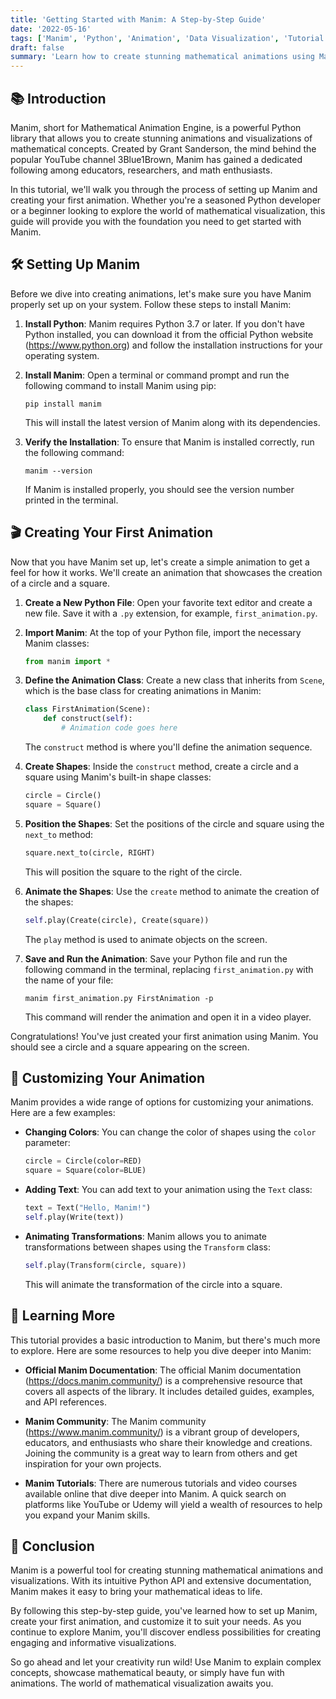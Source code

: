 ```yaml
---
title: 'Getting Started with Manim: A Step-by-Step Guide'
date: '2022-05-16'
tags: ['Manim', 'Python', 'Animation', 'Data Visualization', 'Tutorial']
draft: false
summary: 'Learn how to create stunning mathematical animations using Manim, a powerful Python library. This step-by-step guide will walk you through the process of setting up Manim and creating your first animation, providing code examples and practical tips along the way.'
---
```


## 📚 Introduction

Manim, short for Mathematical Animation Engine, is a powerful Python library that allows you to create stunning animations and visualizations of mathematical concepts. Created by Grant Sanderson, the mind behind the popular YouTube channel 3Blue1Brown, Manim has gained a dedicated following among educators, researchers, and math enthusiasts.

In this tutorial, we'll walk you through the process of setting up Manim and creating your first animation. Whether you're a seasoned Python developer or a beginner looking to explore the world of mathematical visualization, this guide will provide you with the foundation you need to get started with Manim.

## 🛠️ Setting Up Manim

Before we dive into creating animations, let's make sure you have Manim properly set up on your system. Follow these steps to install Manim:

1. **Install Python**: Manim requires Python 3.7 or later. If you don't have Python installed, you can download it from the official Python website (https://www.python.org) and follow the installation instructions for your operating system.

2. **Install Manim**: Open a terminal or command prompt and run the following command to install Manim using pip:

   ```
   pip install manim
   ```

   This will install the latest version of Manim along with its dependencies.

3. **Verify the Installation**: To ensure that Manim is installed correctly, run the following command:

   ```
   manim --version
   ```

   If Manim is installed properly, you should see the version number printed in the terminal.

## 🎬 Creating Your First Animation

Now that you have Manim set up, let's create a simple animation to get a feel for how it works. We'll create an animation that showcases the creation of a circle and a square.

1. **Create a New Python File**: Open your favorite text editor and create a new file. Save it with a `.py` extension, for example, `first_animation.py`.

2. **Import Manim**: At the top of your Python file, import the necessary Manim classes:

   ```python
   from manim import *
   ```

3. **Define the Animation Class**: Create a new class that inherits from `Scene`, which is the base class for creating animations in Manim:

   ```python
   class FirstAnimation(Scene):
       def construct(self):
           # Animation code goes here
   ```

   The `construct` method is where you'll define the animation sequence.

4. **Create Shapes**: Inside the `construct` method, create a circle and a square using Manim's built-in shape classes:

   ```python
   circle = Circle()
   square = Square()
   ```

5. **Position the Shapes**: Set the positions of the circle and square using the `next_to` method:

   ```python
   square.next_to(circle, RIGHT)
   ```

   This will position the square to the right of the circle.

6. **Animate the Shapes**: Use the `create` method to animate the creation of the shapes:

   ```python
   self.play(Create(circle), Create(square))
   ```

   The `play` method is used to animate objects on the screen.

7. **Save and Run the Animation**: Save your Python file and run the following command in the terminal, replacing `first_animation.py` with the name of your file:

   ```
   manim first_animation.py FirstAnimation -p
   ```

   This command will render the animation and open it in a video player.

Congratulations! You've just created your first animation using Manim. You should see a circle and a square appearing on the screen.

## 🎨 Customizing Your Animation

Manim provides a wide range of options for customizing your animations. Here are a few examples:

- **Changing Colors**: You can change the color of shapes using the `color` parameter:

  ```python
  circle = Circle(color=RED)
  square = Square(color=BLUE)
  ```

- **Adding Text**: You can add text to your animation using the `Text` class:

  ```python
  text = Text("Hello, Manim!")
  self.play(Write(text))
  ```

- **Animating Transformations**: Manim allows you to animate transformations between shapes using the `Transform` class:

  ```python
  self.play(Transform(circle, square))
  ```

  This will animate the transformation of the circle into a square.

## 📓 Learning More

This tutorial provides a basic introduction to Manim, but there's much more to explore. Here are some resources to help you dive deeper into Manim:

- **Official Manim Documentation**: The official Manim documentation (https://docs.manim.community/) is a comprehensive resource that covers all aspects of the library. It includes detailed guides, examples, and API references.

- **Manim Community**: The Manim community (https://www.manim.community/) is a vibrant group of developers, educators, and enthusiasts who share their knowledge and creations. Joining the community is a great way to learn from others and get inspiration for your own projects.

- **Manim Tutorials**: There are numerous tutorials and video courses available online that dive deeper into Manim. A quick search on platforms like YouTube or Udemy will yield a wealth of resources to help you expand your Manim skills.

## 🌟 Conclusion

Manim is a powerful tool for creating stunning mathematical animations and visualizations. With its intuitive Python API and extensive documentation, Manim makes it easy to bring your mathematical ideas to life.

By following this step-by-step guide, you've learned how to set up Manim, create your first animation, and customize it to suit your needs. As you continue to explore Manim, you'll discover endless possibilities for creating engaging and informative visualizations.

So go ahead and let your creativity run wild! Use Manim to explain complex concepts, showcase mathematical beauty, or simply have fun with animations. The world of mathematical visualization awaits you.
